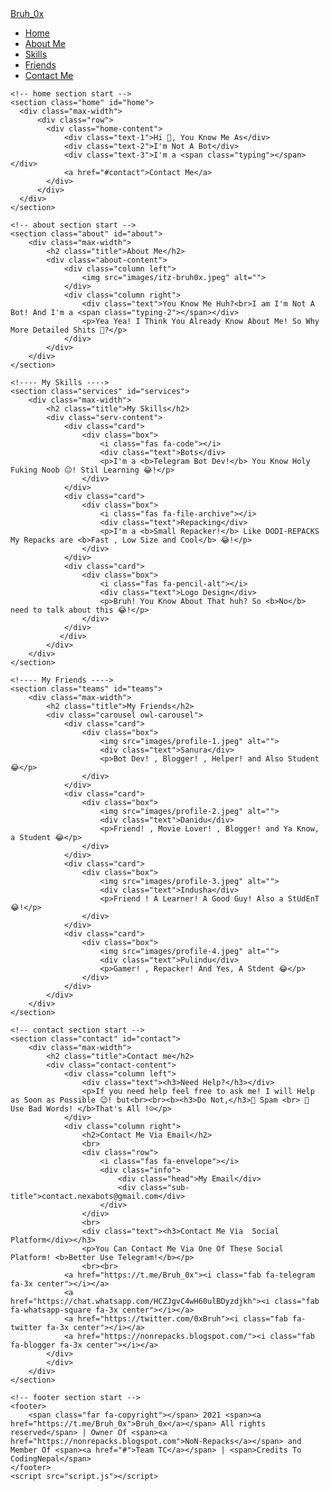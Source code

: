 <!DOCTYPE html>
<!-- ReDesigned By Me (Brh_0x) -->
<!-- Originally By CodingNepal -->
<html lang="en">
<head>
    <meta charset="UTF-8">
    <meta name="viewport" content="width=device-width, initial-scale=1.0">
    <link rel="shortcut icon" type="image/x-icon" href="images/bruh0x_favicon.jpg">
    <title>Bruh_0x</title>
    <link rel="stylesheet" href="style.css">
    <link rel="stylesheet" href="https://cdnjs.cloudflare.com/ajax/libs/font-awesome/5.15.2/css/all.min.css"/>
    <script src="https://code.jquery.com/jquery-3.5.1.min.js"></script>
    <script src="https://cdnjs.cloudflare.com/ajax/libs/typed.js/2.0.11/typed.min.js"></script>
    <script src="https://cdnjs.cloudflare.com/ajax/libs/waypoints/4.0.1/jquery.waypoints.min.js"></script>
    <script src="https://cdnjs.cloudflare.com/ajax/libs/OwlCarousel2/2.3.4/owl.carousel.min.js"></script>
    <link rel="stylesheet" href="https://cdnjs.cloudflare.com/ajax/libs/OwlCarousel2/2.3.4/assets/owl.carousel.min.css"/>

</head>
<body>
    <div class="scroll-up-btn">
        <i class="fas fa-angle-up"></i>
    </div>
    <nav class="navbar">
        <div class="max-width">
            <div class="logo"><a href="#">Bruh<span>_0x</span></a></div>
            <ul class="menu">
                <li><a href="#home" class="menu-btn">Home</a></li>
                <li><a href="#about" class="menu-btn">About Me</a></li>
                <li><a href="#services" class="menu-btn">Skills</a></li>
                <li><a href="#teams" class="menu-btn">Friends</a></li>
                <li><a href="#contact" class="menu-btn">Contact Me</a></li>
            </ul>
            <div class="menu-btn">
                <i class="fas fa-bars"></i>
            </div>
        </div>
    </nav>

    <!-- home section start -->
    <section class="home" id="home">
      <div class="max-width">
          <div class="row">
            <div class="home-content">
                <div class="text-1">Hi 👋️, You Know Me As</div>
                <div class="text-2">I'm Not A Bot</div>
                <div class="text-3">I'm a <span class="typing"></span></div>
                <a href="#contact">Contact Me</a>
            </div>
          </div>
      </div>
    </section>

    <!-- about section start -->
    <section class="about" id="about">
        <div class="max-width">
            <h2 class="title">About Me</h2>
            <div class="about-content">
                <div class="column left">
                    <img src="images/itz-bruh0x.jpeg" alt="">
                </div>
                <div class="column right">
                    <div class="text">You Know Me Huh?<br>I am I'm Not A Bot! And I'm a <span class="typing-2"></span></div>
                    <p>Yea Yea! I Think You Already Know About Me! So Why More Detailed Shits 🤔️?</p>
                </div>
            </div>
        </div>
    </section>

    <!---- My Skills ---->
    <section class="services" id="services">
        <div class="max-width">
            <h2 class="title">My Skills</h2>
            <div class="serv-content">
                <div class="card">
                    <div class="box">
                        <i class="fas fa-code"></i>
                        <div class="text">Bots</div>
                        <p>I'm a <b>Telegram Bot Dev!</b> You Know Holy Fuking Noob 😐️! Stil Learning 😂️!</p>
                    </div>
                </div>
                <div class="card">
                    <div class="box">
                        <i class="fas fa-file-archive"></i>
                        <div class="text">Repacking</div>
                        <p>I'm a <b>Small Repacker!</b> Like DODI-REPACKS My Repacks are <b>Fast , Low Size and Cool</b> 😂️!</p>
                    </div>
                </div>
                <div class="card">
                    <div class="box">
                        <i class="fas fa-pencil-alt"></i>
                        <div class="text">Logo Design</div>
                        <p>Bruh! You Know About That huh? So <b>No</b> need to talk about this 😂️!</p>
                    </div>
                </div>
               </div>
            </div>
        </div>
    </section>

    <!---- My Friends ---->
    <section class="teams" id="teams">
        <div class="max-width">
            <h2 class="title">My Friends</h2>
            <div class="carousel owl-carousel">
                <div class="card">
                    <div class="box">
                        <img src="images/profile-1.jpeg" alt="">
                        <div class="text">Sanura</div>
                        <p>Bot Dev! , Blogger! , Helper! and Also Student 😂️</p>
                    </div>
                </div>
                <div class="card">
                    <div class="box">
                        <img src="images/profile-2.jpeg" alt="">
                        <div class="text">Danidu</div>
                        <p>Friend! , Movie Lover! , Blogger! and Ya Know, a Student 😂️</p>
                    </div>
                </div>
                <div class="card">
                    <div class="box">
                        <img src="images/profile-3.jpeg" alt="">
                        <div class="text">Indusha</div>
                        <p>Friend ! A Learner! A Good Guy! Also a StUdEnT 😂️!</p>
                    </div>
                </div>
                <div class="card">
                    <div class="box">
                        <img src="images/profile-4.jpeg" alt="">
                        <div class="text">Pulindu</div>
                        <p>Gamer! , Repacker! And Yes, A Stdent 😂️</p>
                    </div>
                </div>
            </div>
        </div>
    </section>

    <!-- contact section start -->
    <section class="contact" id="contact">
        <div class="max-width">
            <h2 class="title">Contact me</h2>
            <div class="contact-content">
                <div class="column left">
                    <div class="text"><h3>Need Help?</h3></div>
                    <p>If you need help feel free to ask me! I will Help as Soon as Possible 😉️! but<br><br><b><h3>Do Not,</h3>📍️ Spam <br> 📍️ Use Bad Words! </b>That's All !☺️</p>
                </div>
                <div class="column right">
                    <h2>Contact Me Via Email</h2>
                    <br>
                    <div class="row">
                        <i class="fas fa-envelope"></i>
                        <div class="info">
                            <div class="head">My Email</div>
                            <div class="sub-title">contact.nexabots@gmail.com</div>
                        </div>
                    </div>
                    <br>
                    <div class="text"><h3>Contact Me Via  Social Platform</div></h3>
                    <p>You Can Contact Me Via One Of These Social Platform! <b>Better Use Telegram!</b></p>
                    <br><br>
                <a href="https://t.me/Bruh_0x"><i class="fab fa-telegram fa-3x center"></i></a>
                <a href="https://chat.whatsapp.com/HCZJgvC4wH60ulBDyzdjkh"><i class="fab fa-whatsapp-square fa-3x center"></i></a>
                <a href="https://twitter.com/0xBruh"><i class="fab fa-twitter fa-3x center"></i></a>
                <a href="https://nonrepacks.blogspot.com/"><i class="fab fa-blogger fa-3x center"></i></a>
            </div>
            </div>
        </div>
    </section>

    <!-- footer section start -->
    <footer>
        <span class="far fa-copyright"></span> 2021 <span><a href="https://t.me/Bruh_0x">Bruh_0x</a></span> All rights reserved</span> | Owner Of <span><a href="https://nonrepacks.blogspot.com">NoN-Repacks</a></span> and Member Of <span><a href="#">Team TC</a></span> | <span>Credits To CodingNepal</span>
    </footer>
    <script src="script.js"></script>
</body>
</html>
